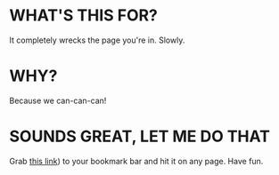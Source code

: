 # WHAT'S THIS FOR?

It completely wrecks the page you're in. Slowly.

# WHY?

Because we can-can-can!

# SOUNDS GREAT, LET ME DO THAT

Grab [this link][1]) to your bookmark bar and hit it on any page. Have fun.

[1]: javascript:var%20s=document.createElement('script');s.src='https://raw.github.com/AlphaGit/random-javascript/master/destroy-me/destroyme.js';document.getElementsByTagName('head')[0].appendChild(s);